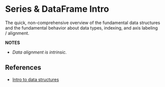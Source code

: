 # Series & DataFrame Intro
The quick, non-comprehensive overview of the fundamental data structures and the fundamental behavior about data types, indexing, and axis labeling / alignment.

**NOTES**
- *Data alignment is intrinsic.*

## References
- [Intro to data structures](https://pandas.pydata.org/pandas-docs/stable/user_guide/dsintro.html#)
